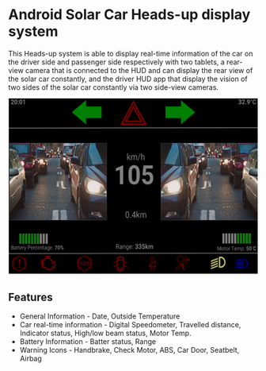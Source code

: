 # Android Solar Car Heads-up display system

This Heads-up system is able to display real-time information of the car on the driver side and passenger side respectively with two tablets, a rear-view camera that is connected to the HUD and can display the rear view of the solar car constantly, and the driver HUD app that display the vision of two sides of the solar car constantly via two side-view cameras.

![image info](./pic/1.png)

## Features

- General Information - Date, Outside Temperature
- Car real-time information - Digital Speedometer, Travelled distance, Indicator status, High/low beam status, Motor Temp.
- Battery Information - Batter status, Range
- Warning Icons - Handbrake, Check Motor, ABS, Car Door, Seatbelt, Airbag


